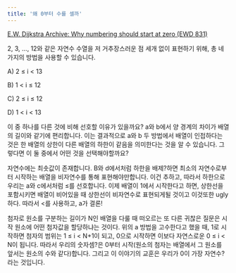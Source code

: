 ```yaml
---
title: '왜 0부터 수를 셀까'
---
```


[E.W. Dijkstra Archive: Why numbering should start at zero (EWD 831)](https://www.cs.utexas.edu/users/EWD/transcriptions/EWD08xx/EWD831.html)

2, 3, …, 12와 같은 자연수 수열을 저 거추장스러운 점 세개 없이 표현하기 위해, 총 네 가지의 방법을 사용할 수 있습니다. 

A) 2 ≤ i < 13

B) 1 < i ≤ 12

C) 2 ≤ i ≤ 12

D) 1 < i < 13

이 중 하나를 다른 것에 비해 선호할 이유가 있을까요? a와 b에서 양 경계의 차이가 배열의 길이와 같기에 편리합니다. 이는 결과적으로 a와 b 두 방법에서 배열이 인접하다는 것은 한 배열의 상한이 다른 배열의 하한이 같음을 의미한다는 것을 알 수 있습니다. 그렇다면 이 둘 중에서 어떤 것을 선택해야할까요?

자연수에는 최솟값이 존재합니다. B와 d에서처럼 하한을 배제?하면 최소의 자연수로부터 시작하는 배열을 비자연수를 통해 표현해야만합니다. 이건 추하고, 따라서 하한으로 우리는 a와 c에서처럼 ≤를 선호합니다. 이제 배열이 1에서 시작한다고 하면, 상한선을 포함시키면 배열이 비어있을 때 상한선이 비자연수로 표현되게될 것이고 이것또한 ugly하다. 따라서 <를 사용하고, a가 결론!

첨자로 원소를 구분하는 길이가 N인 배열을 다룰 때 떠오르는 또 다른 귀찮은 질문은 시작 원소에 어떤 첨자값을 할당하냐는 것이다. 위의 a 방법을 고수한다고 했을 때, 1로 시작하면 첨자의 범위는 1 ≤ i < N+1이 되고, 0으로 시작하면 이보다 자연스로운 0 ≤ i < N이 됩니다. 따라서 우리의 숫자셈?은 0부터 시작(원소의 첨자는 배열에서 그 원소를 앞서는 원소의 수와 같다)합니다. 그리고 이 이야기의 교훈은 우리가 0이 가장 자연수?라는 것입니다.